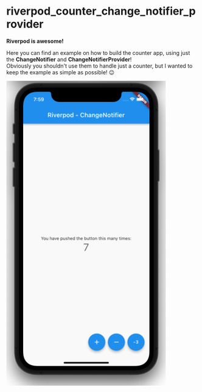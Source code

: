 # riverpod_counter_change_notifier_provider

<b>Riverpod is awesome!</b><p>
  Here you can find an example on how to build the counter app, using just the <b>ChangeNotifier</b> and <b>ChangeNotifierProvider</b>!<br>
Obviously you shouldn't use them to handle just a counter, but I wanted to keep the example as simple as possible! 😉

<img src="https://github.com/MirkoRaimo/riverpod_counter_change_notifier_provider/blob/master/assets/img/Example_app.png" height="800">

